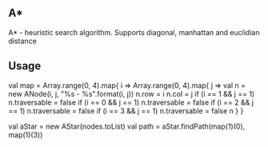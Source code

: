 A* 
-----

A* - heuristic search algorithm. Supports diagonal, manhattan and euclidian distance 


Usage
-----

val map = Array.range(0, 4).map{ 
            i => Array.range(0, 4).map{
              j =>
          val n = new ANode(i, j, "%s - %s".format(i, j))
          n.row = i
          n.col = j
          if (i == 1 && j == 1) n.traversable = false
          if (i == 0 && j == 1) n.traversable = false
          if (i == 2 && j == 1) n.traversable = false
          if (i == 3 && j == 1) n.traversable = false
          n
        }
      }


val aStar = new AStar(nodes.toList)
val path = aStar.findPath(map(1)(0), map(1)(3))
